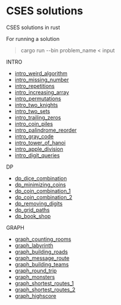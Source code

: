 # CSES solutions

CSES solutions in rust

For running a solution
> cargo run --bin problem_name < input

INTRO
- [intro_weird_algorithm](./src/bin/intro_weird_algorithm.rs)
- [intro_missing_number](./src/bin/intro_missing_number.rs)
- [intro_repetitions](./src/bin/intro_repetitions.rs)
- [intro_increasing_array](./src/bin/intro_increasing_array.rs)
- [intro_permutations](./src/bin/intro_permutations.rs)
- [intro_two_knights](./src/bin/intro_two_knights.rs)
- [intro_two_sets](./src/bin/intro_two_sets.rs)
- [intro_trailing_zeros](./src/bin/intro_trailing_zeros.rs)
- [intro_coin_piles](./src/bin/intro_coin_piles.rs)
- [intro_palindrome_reorder](./src/bin/intro_palindrome_reorder.rs)
- [intro_gray_code](./src/bin/intro_gray_code.rs)
- [intro_tower_of_hanoi](./src/bin/intro_tower_of_hanoi.rs)
- [intro_apple_division](./src/bin/intro_apple_division.rs)
- [intro_digit_queries](./src/bin/intro_digit_queries.rs)

DP
- [dp_dice_combination](./src/bin/dp_dice_combination.rs)
- [dp_minimizing_coins](./src/bin/dp_minimizing_coins.rs)
- [dp_coin_combination_1](./src/bin/dp_coin_combination_1.rs)
- [dp_coin_combination_2](./src/bin/dp_coin_combination_2.rs)
- [dp_removing_digits](./src/bin/dp_removing_digits.rs)
- [dp_grid_paths](./src/bin/dp_grid_paths.rs)
- [dp_book_shop](./src/bin/dp_book_shop.rs)

GRAPH
- [graph_counting_rooms](./src/bin/graph_counting_rooms.rs)
- [graph_labyrinth](./src/bin/graph_labyrinth.rs)
- [graph_building_roads](./src/bin/graph_building_roads.rs)
- [graph_message_route](./src/bin/graph_message_route.rs)
- [graph_building_teams](./src/bin/graph_building_teams.rs)
- [graph_round_trip](./src/bin/graph_round_trip.rs)
- [graph_monsters](./src/bin/graph_monsters.rs)
- [graph_shortest_routes_1](./src/bin/graph_shortest_routes_1.rs)
- [graph_shortest_routes_2](./src/bin/graph_shortest_routes_2.rs)
- [graph_highscore](./src/bin/graph_highscore.rs)
